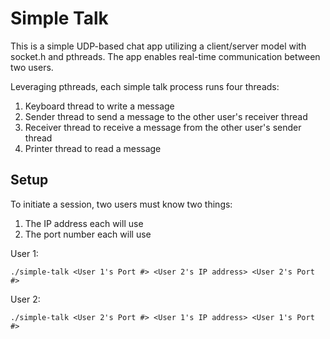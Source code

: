 # Simple Talk

This is a simple UDP-based chat app utilizing a client/server model with socket.h and pthreads. The app enables real-time communication between two users. 

Leveraging pthreads, each simple talk process runs four threads:
1. Keyboard thread to write a message
2. Sender thread to send a message to the other user's receiver thread
3. Receiver thread to receive a message from the other user's sender thread
4. Printer thread to read a message

## Setup
To initiate a session, two users must know two things:
1. The IP address each will use
2. The port number each will use

User 1:
```
./simple-talk <User 1's Port #> <User 2's IP address> <User 2's Port #>
```

User 2:
```
./simple-talk <User 2's Port #> <User 1's IP address> <User 1's Port #>
```
